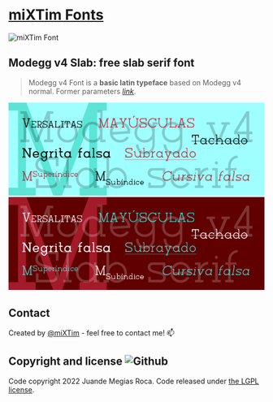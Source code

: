 # [miXTim Fonts](https://github.com/miXTim/fonts)
![miXTim Font](../res/logo.svg)

## Modegg v4 Slab: free slab serif font
> Modegg v4 Font is a **basic latin typeface** based on Modegg v4 normal.
> Former parameters [_link_](https://en.m.fontke.com/font/12316704/).

![Typeface sample](./Modegg-sample-light.png#gh-light-mode-only)
![Typeface sample](./Modegg-sample-dark.png#gh-dark-mode-only)

## Contact
Created by [@miXTim](https://twitter.com/juande4u/) - feel free to contact me! 📫

## Copyright and license ![Github](https://img.shields.io/badge/license-SIL1.1-orange?logo=Github)
Code copyright 2022 Juande Megias Roca. Code released under [the LGPL license](https://github.com/jgthms/bulma/blob/master/LICENSE).
